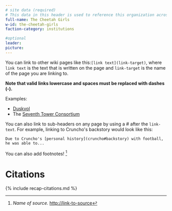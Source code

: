 ```yaml
---
# site data (required)
# This data in this header is used to reference this organization across the entire website. 
full-name: The Cheetah Girls
w-id: the-cheetah-girls
faction-category: institutions

#optional
leader:
picture:
---
```


You can link to other wiki pages like this:`[link text](link-target)`, where `link text` is the text that is written on the page and `link-target` is the name of the page you are linking to.

**Note that valid links lowercase and spaces must be replaced with dashes (-).**

Examples:
* [Duskvol](duskvol)
* The [Seventh Tower Consortium](seventh-tower)

You can also link to sub-headers on any page by using a # after the `link-text`. For example, linking to Cruncho's backstory would look like this:

`Due to Cruncho's [personal history](cruncho#backstory) with football, he was able to...`

You can also add footnotes! [^example-citation]

# Citations

<!-- Include default citations -->
{% include recap-citations.md %}
<!-- Additional citations -->
[^example-citation]: *Name of source.* <http://link-to-source>